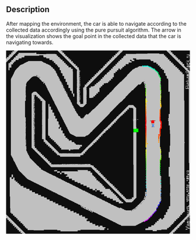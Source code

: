 ## Description
After mapping the environment, the car is able to navigate according to the collected data accordingly using the pure pursuit algorithm.
The arrow in the visualization shows the goal point in the collected data that the car is navigating towards.

![Alt Text](../media/lab6.gif)